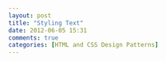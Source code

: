 ```yaml
---
layout: post
title: "Styling Text"
date: 2012-06-05 15:31
comments: true
categories: [HTML and CSS Design Patterns]
---
```

